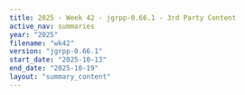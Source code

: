 ```yaml
---
title: 2025 - Week 42 - jgrpp-0.66.1 - 3rd Party Content
active_nav: summaries
year: "2025"
filename: "wk42"
version: "jgrpp-0.66.1"
start_date: "2025-10-13"
end_date: "2025-10-19"
layout: "summary_content"
---
```

